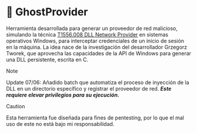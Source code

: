 
# 👻 GhostProvider
Herramienta desarrollada para generar un proveedor de red malicioso, simulando la técnica [T1556.008 DLL Network Provider](https://attack.mitre.org/techniques/T1556/008/) en sistemas operativos Windows, para interceptar credenciales de un inicio de sesión en la máquina. La idea nace de la investigación del desarrollador Grzegorz Tworek, que aprovecha las capacidades de la API de Windows para generar una DLL persistente, escrita en C. 

> [!NOTE]
Update 07/06: Añadido batch que automatiza el proceso de inyección de la DLL en un directorio específico y registrar el proveedor de red. ***Este requiere elevar privilegios para su ejecución.***




> [!CAUTION]
Esta herramienta fue diseñada para fines de pentesting, por lo que el mal uso de este no está bajo mi responsabilidad.
